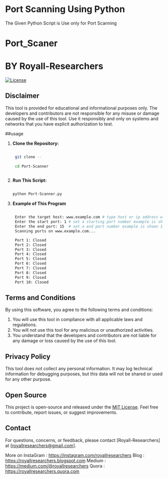 # Port Scanning Using Python
The Given Python Script is Use only for Port Scanning

# Port_Scaner
# BY Royall-Researchers


[![License](https://img.shields.io/badge/License-MIT-blue.svg)](LICENSE)

## Disclaimer

This tool is provided for educational and informational purposes only. The developers and contributors are not responsible for any misuse or damage caused by the use of this tool. Use it responsibly and only on systems and networks that you have explicit authorization to test.

##usage

1. **Clone the Repository:**

   ```bash
   
    git clone --
    
    cd Port-Scanner
    
2. **Run This Script:**

   ```bash

   python Port-Scanner.py
   
3. **Example of This Program**

   ```bash
   
    Enter the target host: www.example.com # type host or ip address which you need to scan
    Enter the start port: 1 # set a starting port number example is shown in 1
    Enter the end port: 15  # set a end port number example is shown 15
    Scanning ports on www.example.com...

    Port 1: Closed
    Port 2: Closed
    Port 3: Closed
    Port 4: Closed
    Port 5: Closed
    Port 6: Closed
    Port 7: Closed
    Port 8: Closed
    Port 9: Closed
    Port 10: Closed

## Terms and Conditions

By using this software, you agree to the following terms and conditions:

1. You will use this tool in compliance with all applicable laws and regulations.
2. You will not use this tool for any malicious or unauthorized activities.
3. You understand that the developers and contributors are not liable for any damage or loss caused by the use of this tool.

## Privacy Policy

This tool does not collect any personal information. It may log technical information for debugging purposes, but this data will not be shared or used for any other purpose.

## Open Source

This project is open-source and released under the [MIT License](LICENSE). Feel free to contribute, report issues, or suggest improvements.

## Contact

For questions, concerns, or feedback, please contact [Royall-Researchers] at [royallresearchers@gmail.com].

More on InstaGram : https://instagram.com/royallresearchers
Blog : https://royallresearchers.blogspot.com
Medium : https://medium.com/@royallresearchers
Quora : https://royallresearchers.quora.com
